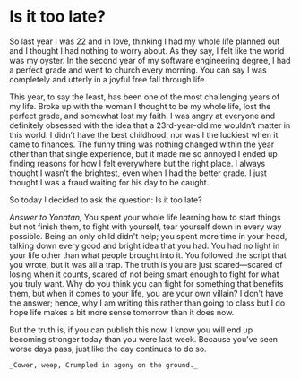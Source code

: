 # Is it too late?

So last year I was 22 and in love, thinking I had my whole life planned out and I thought I had nothing to worry about. As they say, I felt like the world was my oyster. In the second year of my software engineering degree, I had a perfect grade and went to church every morning. You can say I was completely and utterly in a joyful free fall through life.

This year, to say the least, has been one of the most challenging years of my life. Broke up with the woman I thought to be my whole life, lost the perfect grade, and somewhat lost my faith. I was angry at everyone and definitely obsessed with the idea that a 23rd-year-old me wouldn’t matter in this world. I didn’t have the best childhood, nor was I the luckiest when it came to finances. The funny thing was nothing changed within the year other than that single experience, but it made me so annoyed I ended up finding reasons for how I felt everywhere but the right place. I always thought I wasn’t the brightest, even when I had the better grade. I just thought I was a fraud waiting for his day to be caught.

So today I decided to ask the question: Is it too late?

_Answer to Yonatan,_ You spent your whole life learning how to start things but not finish them, to fight with yourself, tear yourself down in every way possible. Being an only child didn't help; you spent more time in your head, talking down every good and bright idea that you had. You had no light in your life other than what people brought into it. You followed the script that you wrote, but it was all a trap. The truth is you are just scared—scared of losing when it counts, scared of not being smart enough to fight for what you truly want. Why do you think you can fight for something that benefits them, but when it comes to your life, you are your own villain? I don't have the answer; hence, why I am writing this rather than going to class but I do hope life makes a bit more sense tomorrow than it does now.

But the truth is, if you can publish this now, I know you will end up becoming stronger today than you were last week. Because you’ve seen worse days pass, just like the day continues to do so.

    _Cower, weep, Crumpled in agony on the ground._
